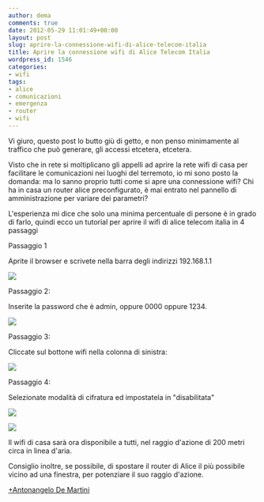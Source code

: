 ```yaml
---
author: dema
comments: true
date: 2012-05-29 11:01:49+00:00
layout: post
slug: aprire-la-connessione-wifi-di-alice-telecom-italia
title: Aprire la connessione wifi di Alice Telecom Italia
wordpress_id: 1546
categories:
- wifi
tags:
- alice
- comunicazioni
- emergenza
- router
- wifi
---
```


Vi giuro, questo post lo butto giù di getto, e non penso minimamente al traffico che può generare, gli accessi etcetera, etcetera.

Visto che in rete si moltiplicano gli appelli ad aprire la rete wifi di casa per facilitare le comunicazioni nei luoghi del terremoto, io mi sono posto la domanda: ma lo sanno proprio tutti come si apre una connessione wifi? Chi ha in casa un router alice preconfigurato, è mai entrato nel pannello di amministrazione per variare dei parametri?

L'esperienza mi dice che solo una minima percentuale di persone è in grado di farlo, quindi ecco un tutorial per aprire il wifi di alice telecom italia in 4 passaggi

Passaggio 1

Aprite il browser e scrivete nella barra degli indirizzi 192.168.1.1

[![](http://dema.tv/wp-content/uploads/2012/05/111.jpg)](http://dema.tv/wp-content/uploads/2012/05/111.jpg)

Passaggio 2:

Inserite la password che è admin, oppure 0000 oppure 1234.

[![](http://dema.tv/wp-content/uploads/2012/05/21.jpg)](http://dema.tv/wp-content/uploads/2012/05/21.jpg)

Passaggio 3:

Cliccate sul bottone wifi nella colonna di sinistra:

[![](http://dema.tv/wp-content/uploads/2012/05/31.jpg)](http://dema.tv/wp-content/uploads/2012/05/31.jpg)

Passaggio 4:

Selezionate modalità di cifratura ed impostatela in "disabilitata"

[![](http://dema.tv/wp-content/uploads/2012/05/411.jpg)](http://dema.tv/wp-content/uploads/2012/05/411.jpg)

[![](http://dema.tv/wp-content/uploads/2012/05/51.jpg)](http://dema.tv/wp-content/uploads/2012/05/51.jpg)

Il wifi di casa sarà ora disponibile a tutti, nel raggio d'azione di 200 metri circa in linea d'aria.

Consiglio inoltre, se possibile, di spostare il router di Alice il più possibile vicino ad una finestra, per potenziare il suo raggio d'azione.

[+Antonangelo De Martini](https://plus.google.com/106700489171066016161/about?rel=author)
